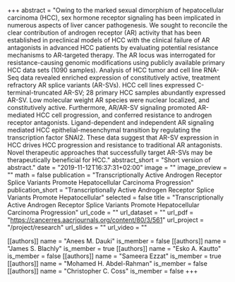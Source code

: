 +++
abstract = "Owing to the marked sexual dimorphism of hepatocellular carcinoma (HCC), sex hormone receptor signaling has been implicated in numerous aspects of liver cancer pathogenesis. We sought to reconcile the clear contribution of androgen receptor (AR) activity that has been established in preclinical models of HCC with the clinical failure of AR antagonists in advanced HCC patients by evaluating potential resistance mechanisms to AR-targeted therapy. The AR locus was interrogated for resistance-causing genomic modifications using publicly available primary HCC data sets (1090 samples). Analysis of HCC tumor and cell line RNA-Seq data revealed enriched expression of constitutively active, treatment refractory AR splice variants (AR-SVs). HCC cell lines expressed C-terminal-truncated AR-SV; 28 primary HCC samples abundantly expressed AR-SV. Low molecular weight AR species were nuclear localized, and constitutively active. Furthermore, AR/AR-SV signaling promoted AR-mediated HCC cell progression, and conferred resistance to androgen receptor antagonists. Ligand-dependent and independent AR signaling mediated HCC epithelial-mesenchymal transition by regulating the transcription factor SNAI2. These data suggest that AR-SV expression in HCC drives HCC progression and resistance to traditional AR antagonists. Novel therapeutic approaches that successfully target AR-SVs may be therapeutically beneficial for HCC."
abstract_short = "Short version of abstract."
date = "2019-11-12T16:37:31+02:00"
image = ""
image_preview = ""
math = false
publication = "Transcriptionally Active Androgen Receptor Splice Variants Promote Hepatocellular Carcinoma Progression"
publication_short = "Transcriptionally Active Androgen Receptor Splice Variants Promote Hepatocellular"
selected = false
title = "Transcriptionally Active Androgen Receptor Splice Variants Promote Hepatocellular Carcinoma Progression"
url_code = ""
url_dataset = ""
url_pdf = "https://cancerres.aacrjournals.org/content/80/3/561"
url_project = "/project/research"
url_slides = ""
url_video = ""

[[authors]]
    name = "Anees M. Dauki"
    is_member = false
[[authors]]
    name = "James S. Blachly"
    is_member = true
[[authors]]
    name = "Esko A. Kautto"
    is_member = false
[[authors]]
    name = "Sameera Ezzat"
    is_member = true
[[authors]]
    name = "Mohamed H. Abdel-Rahman"
    is_member = false
[[authors]]
    name = "Christopher C. Coss"
    is_member = false
+++